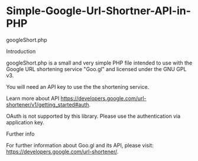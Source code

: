 # Simple-Google-Url-Shortner-API-in-PHP
googleShort.php

Introduction

googleShort.php is a small and very simple PHP file intended to use with the Google URL shortening service "Goo.gl" and licensed under the GNU GPL v3.

You will need an API key to use the the shortening service.

Learn more about API https://developers.google.com/url-shortener/v1/getting_started#auth.

OAuth is not supported by this library. Please use the authentication via application key.

Further info

For further information about Goo.gl and its API, please visit: https://developers.google.com/url-shortener/.
